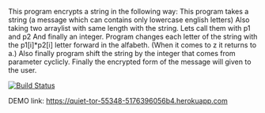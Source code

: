 This program encrypts a string in the following way:
This program takes a string (a message which can contains only lowercase english letters)
Also taking two arraylist with same length with the string. Lets call them with p1 and p2
And finally an integer.
Program changes each letter of the string with the p1[i]\*p2[i] letter forward in the alfabeth. (When it comes to z it returns to a.)
Also finally program shift the string by the integer that comes from parameter cyclicly.
Finally the encrypted form of the message will given to the user.

[![Build Status](https://app.travis-ci.com/AKaan37/myDemoApp.svg?token=p1k8Z9pBXPEkimqEfwmo&branch=master)](https://app.travis-ci.com/AKaan37/myDemoApp)

DEMO link: https://quiet-tor-55348-5176396056b4.herokuapp.com
